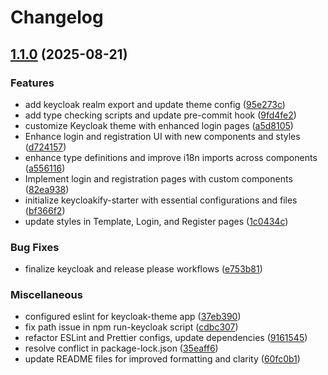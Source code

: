 # Changelog

## [1.1.0](https://github.com/amel-tech/madrasah-frontend/compare/keycloak-theme-v1.0.0...keycloak-theme-v1.1.0) (2025-08-21)


### Features

* add keycloak realm export and update theme config ([95e273c](https://github.com/amel-tech/madrasah-frontend/commit/95e273cf6d06d8a21f9e906e20e68265f0c331f7))
* add type checking scripts and update pre-commit hook ([9fd4fe2](https://github.com/amel-tech/madrasah-frontend/commit/9fd4fe248b50864f2cefb9238c3f34c257936399))
* customize Keycloak theme with enhanced login pages ([a5d8105](https://github.com/amel-tech/madrasah-frontend/commit/a5d81055df62d2fbe5ae15c1c0f13a90ce28e2ef))
* Enhance login and registration UI with new components and styles ([d724157](https://github.com/amel-tech/madrasah-frontend/commit/d7241577c5c4ce7c2a3e62f8e1343c69e05e5c82))
* enhance type definitions and improve i18n imports across components ([a556116](https://github.com/amel-tech/madrasah-frontend/commit/a556116b54e8e76165e06ff18d113c722cebdf7d))
* Implement login and registration pages with custom components ([82ea938](https://github.com/amel-tech/madrasah-frontend/commit/82ea938d8e76c5d268986643c890cc4852d4019e))
* initialize keycloakify-starter with essential configurations and files ([bf366f2](https://github.com/amel-tech/madrasah-frontend/commit/bf366f2e8d1d4c6cc0ce72c330b97d3af415cd93))
* update styles in Template, Login, and Register pages ([1c0434c](https://github.com/amel-tech/madrasah-frontend/commit/1c0434cc10faeddf49522167d998b4a339aa2e97))


### Bug Fixes

* finalize keycloak and release please workflows ([e753b81](https://github.com/amel-tech/madrasah-frontend/commit/e753b818c6f2b9d7d6f715ec3cc36a1cc5909a0d))


### Miscellaneous

* configured eslint for keycloak-theme app ([37eb390](https://github.com/amel-tech/madrasah-frontend/commit/37eb3903a8dde59e08d038afcf9bed930e719a41))
* fix path issue in npm run-keycloak script ([cdbc307](https://github.com/amel-tech/madrasah-frontend/commit/cdbc3071277006fad358dd0f9489545e45441e38))
* refactor ESLint and Prettier configs, update dependencies ([9161545](https://github.com/amel-tech/madrasah-frontend/commit/91615451c50ed3a3ec9b3c5da63936efea35c5ae))
* resolve conflict in package-lock.json ([35eaff6](https://github.com/amel-tech/madrasah-frontend/commit/35eaff60d2651e75b0cc6eece6f1f22abbab241b))
* update README files for improved formatting and clarity ([60fc0b1](https://github.com/amel-tech/madrasah-frontend/commit/60fc0b1e19f499f09d61aeae2a86497cdd2450b8))
